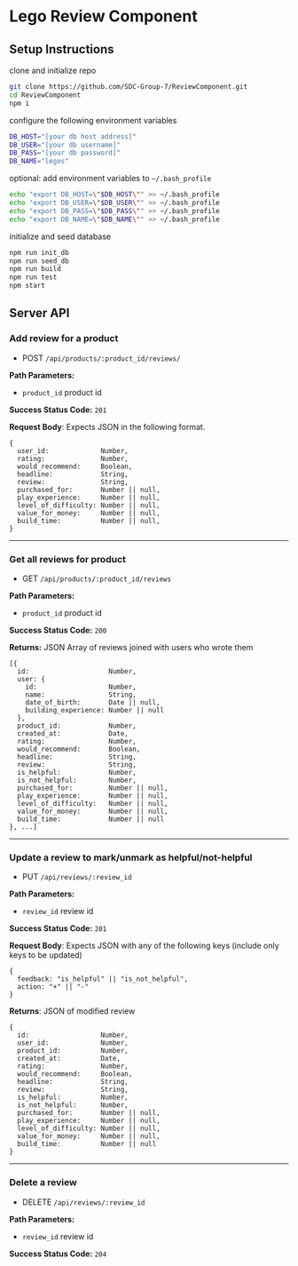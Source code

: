 # Lego Review Component

## Setup Instructions

clone and initialize repo
```sh
git clone https://github.com/SDC-Group-7/ReviewComponent.git
cd ReviewComponent
npm i
```

configure the following environment variables
```sh
DB_HOST="[your db host address]"
DB_USER="[your db username]"
DB_PASS="[your db password]"
DB_NAME="legos"
```

optional: add environment variables to `~/.bash_profile`
```sh
echo "export DB_HOST=\"$DB_HOST\"" >> ~/.bash_profile
echo "export DB_USER=\"$DB_USER\"" >> ~/.bash_profile
echo "export DB_PASS=\"$DB_PASS\"" >> ~/.bash_profile
echo "export DB_NAME=\"$DB_NAME\"" >> ~/.bash_profile
```

initialize and seed database
```sh
npm run init_db
npm run seed_db
npm run build
npm run test
npm start
```

## Server API

### Add review for a product
  * POST `/api/products/:product_id/reviews/`

**Path Parameters:**
  * `product_id` product id

**Success Status Code:** `201`

**Request Body**: Expects JSON in the following format.

```
{
  user_id:             Number,
  rating:              Number,
  would_recommend:     Boolean,
  headline:            String,
  review:              String,
  purchased_for:       Number || null,
  play_experience:     Number || null,
  level_of_difficulty: Number || null,
  value_for_money:     Number || null,
  build_time:          Number || null,
}
```

---

### Get all reviews for product
  * GET `/api/products/:product_id/reviews`

**Path Parameters:**
  * `product_id` product id

**Success Status Code:** `200`

**Returns:** JSON Array of reviews joined with users who wrote them

```
[{
  id:                    Number,
  user: {
    id:                  Number,
    name:                String,
    date_of_birth:       Date || null,
    building_experience: Number || null
  },
  product_id:            Number,
  created_at:            Date,
  rating:                Number,
  would_recommend:       Boolean,
  headline:              String,
  review:                String,
  is_helpful:            Number,
  is_not_helpful:        Number,
  purchased_for:         Number || null,
  play_experience:       Number || null,
  level_of_difficulty:   Number || null,
  value_for_money:       Number || null,
  build_time:            Number || null
}, ...]
```

---

### Update a review to mark/unmark as helpful/not-helpful
  * PUT `/api/reviews/:review_id`

**Path Parameters:**
  * `review_id` review id

**Success Status Code:** `201`

**Request Body**: Expects JSON with any of the following keys (include only keys to be updated)

```
{
  feedback: "is_helpful" || "is_not_helpful",
  action: "+" || "-"
}
```

**Returns**: JSON of modified review

```
{
  id:                  Number,
  user_id:             Number,
  product_id:          Number,
  created_at:          Date,
  rating:              Number,
  would_recommend:     Boolean,
  headline:            String,
  review:              String,
  is_helpful:          Number,
  is_not_helpful:      Number,
  purchased_for:       Number || null,
  play_experience:     Number || null,
  level_of_difficulty: Number || null,
  value_for_money:     Number || null,
  build_time:          Number || null
}
```

---

### Delete a review
  * DELETE `/api/reviews/:review_id`

**Path Parameters:**
  * `review_id` review id

**Success Status Code:** `204`
